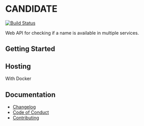 # CANDIDATE

[![Build Status](https://drone.raimon.eu/api/badges/romain/candidate/status.svg)](https://drone.raimon.eu/romain/candidate)

Web API for checking if a name is available in multiple services.

## Getting Started

## Hosting

With Docker

## Documentation

- [Changelog](/doc/CHANGELOG)
- [Code of Conduct](/doc/CODE_OF_CONDUCT.md)
- [Contributing](/doc/CONTRIBUTING.md)

